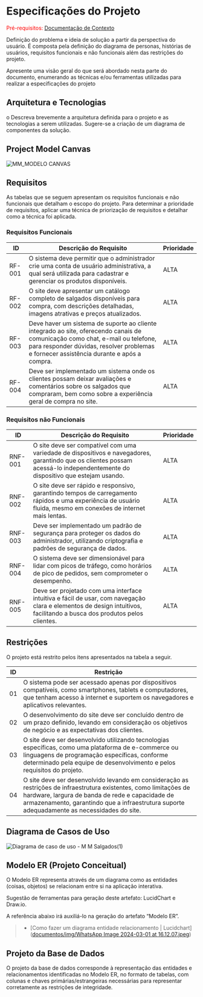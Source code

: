 # Especificações do Projeto

<span style="color:red">Pré-requisitos: <a href="1-Documentação de Contexto.md"> Documentação de Contexto</a></span>

Definição do problema e ideia de solução a partir da perspectiva do usuário. É composta pela definição do  diagrama de personas, histórias de usuários, requisitos funcionais e não funcionais além das restrições do projeto.

Apresente uma visão geral do que será abordado nesta parte do documento, enumerando as técnicas e/ou ferramentas utilizadas para realizar a especificações do projeto

## Arquitetura e Tecnologias

o	Descreva brevemente a arquitetura definida para o projeto e as tecnologias a serem utilizadas. Sugere-se a criação de um diagrama de componentes da solução.

## Project Model Canvas

![MM_MODELO CANVAS](https://github.com/ICEI-PUC-Minas-PMV-ADS/pmv-ads-2024-1-e5-proj-empext-t5-MM-Salgados/assets/101661631/eed3e86c-193b-45a5-91b8-71c7892f15cb)


## Requisitos

As tabelas que se seguem apresentam os requisitos funcionais e não funcionais que detalham o escopo do projeto. Para determinar a prioridade de requisitos, aplicar uma técnica de priorização de requisitos e detalhar como a técnica foi aplicada.

### Requisitos Funcionais

|ID    | Descrição do Requisito  | Prioridade |
|------|-----------------------------------------|----|
|RF-001| O sistema deve permitir que o administrador crie uma conta de usuário administrativa, a qual será utilizada para cadastrar e gerenciar os produtos disponíveis.  | ALTA | 
|RF-002| O site deve apresentar um catálogo completo de salgados disponíveis para compra, com descrições detalhadas, imagens atrativas e preços atualizados.   | ALTA |
|RF-003| Deve haver um sistema de suporte ao cliente integrado ao site, oferecendo canais de comunicação como chat, e-mail ou telefone, para responder dúvidas, resolver problemas e fornecer assistência durante e após a compra.    | ALTA |
|RF-004| Deve ser implementado um sistema onde os clientes possam deixar avaliações e comentários sobre os salgados que compraram, bem como sobre a experiência geral de compra no site. | ALTA |

### Requisitos não Funcionais

|ID     | Descrição do Requisito  |Prioridade |
|-------|-------------------------|----|
|RNF-001| O site deve ser compatível com uma variedade de dispositivos e navegadores, garantindo que os clientes possam acessá-lo independentemente do dispositivo que estejam usando.  | ALTA | 
|RNF-002| O site deve ser rápido e responsivo, garantindo tempos de carregamento rápidos e uma experiência de usuário fluida, mesmo em conexões de internet mais lentas. |  ALTA | 
|RNF-003| Deve ser implementado um padrão de segurança para proteger os dados do administrador, utilizando criptografia e padrões de segurança de dados.  |  ALTA | 
|RNF-004| O sistema deve ser dimensionável para lidar com picos de tráfego, como horários de pico de pedidos, sem comprometer o desempenho.  |  ALTA | 
|RNF-005| Deve ser projetado com uma interface intuitiva e fácil de usar, com navegação clara e elementos de design intuitivos, facilitando a busca dos produtos pelos clientes.  |  ALTA | 

## Restrições

O projeto está restrito pelos itens apresentados na tabela a seguir.

|ID| Restrição                                             |
|--|-------------------------------------------------------|
|01| O sistema pode ser acessado apenas por dispositivos compatíveis, como smartphones, tablets e computadores, que tenham acesso à internet e suportem os navegadores e aplicativos relevantes.  |
|02| O desenvolvimento do site deve ser concluído dentro de um prazo definido, levando em consideração os objetivos de negócio e as expectativas dos clientes.         |
|03| O site deve ser desenvolvido utilizando tecnologias específicas, como uma plataforma de e-commerce ou linguagens de programação específicas, conforme determinado pela equipe de desenvolvimento e pelos requisitos do projeto.         |
|04| O site deve ser desenvolvido levando em consideração as restrições de infraestrutura existentes, como limitações de hardware, largura de banda de rede e capacidade de armazenamento, garantindo que a infraestrutura suporte adequadamente as necessidades do site.  |

## Diagrama de Casos de Uso
![Diagrama de caso de uso - M M Salgados(1)](https://github.com/ICEI-PUC-Minas-PMV-ADS/pmv-ads-2024-1-e5-proj-empext-t5-MM-Salgados/assets/101661631/857fc84f-2c8a-4aa5-9157-939e64711855)

## Modelo ER (Projeto Conceitual)

O Modelo ER representa através de um diagrama como as entidades (coisas, objetos) se relacionam entre si na aplicação interativa.

Sugestão de ferramentas para geração deste artefato: LucidChart e Draw.io.

A referência abaixo irá auxiliá-lo na geração do artefato “Modelo ER”.

> - [Como fazer um diagrama entidade relacionamento | Lucidchart]([documentos/img/WhatsApp Image 2024-03-01 at 16.12.07.jpeg](https://github.com/ICEI-PUC-Minas-PMV-ADS/pmv-ads-2024-1-e5-proj-empext-t5-MM-Salgados/assets/101661631/857fc84f-2c8a-4aa5-9157-939e64711855))

## Projeto da Base de Dados

O projeto da base de dados corresponde à representação das entidades e relacionamentos identificadas no Modelo ER, no formato de tabelas, com colunas e chaves primárias/estrangeiras necessárias para representar corretamente as restrições de integridade.
